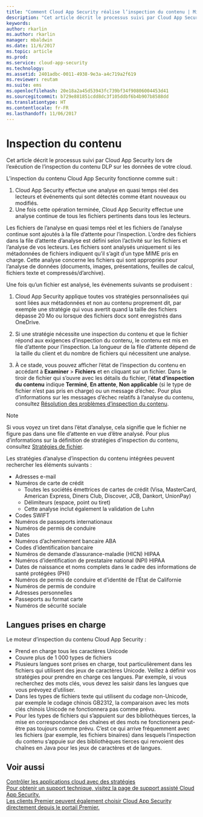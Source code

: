 ```yaml
---
title: "Comment Cloud App Security réalise l’inspection du contenu | Microsoft Docs"
description: "Cet article décrit le processus suivi par Cloud App Security lors de l’exécution de l’inspection du contenu DLP sur les données de votre cloud."
keywords: 
author: rkarlin
ms.author: rkarlin
manager: mbaldwin
ms.date: 11/6/2017
ms.topic: article
ms.prod: 
ms.service: cloud-app-security
ms.technology: 
ms.assetid: 2401adbc-0011-4938-9e3a-a4c719a2f619
ms.reviewer: reutam
ms.suite: ems
ms.openlocfilehash: 20e18a2a45d53943fc739bf34f90806004453d41
ms.sourcegitcommit: b729e881851cdd8dc3f105ddbf6b4b907b8588dd
ms.translationtype: HT
ms.contentlocale: fr-FR
ms.lasthandoff: 11/06/2017
---
```

# <a name="content-inspection"></a>Inspection du contenu
Cet article décrit le processus suivi par Cloud App Security lors de l’exécution de l’inspection du contenu DLP sur les données de votre cloud. 


L’inspection du contenu Cloud App Security fonctionne comme suit :
1. Cloud App Security effectue une analyse en quasi temps réel des lecteurs et événements qui sont détectés comme étant nouveaux ou modifiés.
2. Une fois cette opération terminée, Cloud App Security effectue une analyse continue de tous les fichiers pertinents dans tous les lecteurs.  

Les fichiers de l’analyse en quasi temps réel et les fichiers de l’analyse continue sont ajoutés à la file d’attente pour l’inspection. L’ordre des fichiers dans la file d’attente d’analyse est défini selon l’activité sur les fichiers et l’analyse de vos lecteurs. Les fichiers sont analysés uniquement si les métadonnées de fichiers indiquent qu’il s’agit d’un type MIME pris en charge. Cette analyse concerne les fichiers qui sont appropriés pour l’analyse de données (documents, images, présentations, feuilles de calcul, fichiers texte et compressés/d’archive).  

Une fois qu’un fichier est analysé, les événements suivants se produisent :

1. Cloud App Security applique toutes vos stratégies personnalisées qui sont liées aux métadonnées et non au contenu proprement dit, par exemple une stratégie qui vous avertit quand la taille des fichiers dépasse 20 Mo ou lorsque des fichiers docx sont enregistrés dans OneDrive. 

2. Si une stratégie nécessite une inspection du contenu et que le fichier répond aux exigences d’inspection du contenu, le contenu est mis en file d’attente pour l’inspection. La longueur de la file d’attente dépend de la taille du client et du nombre de fichiers qui nécessitent une analyse. 

3. À ce stade, vous pouvez afficher l’état de l’inspection du contenu en accédant à **Examiner** > **Fichiers** et en cliquant sur un fichier. Dans le tiroir de fichier qui s’ouvre avec les détails du fichier, l’**état d’inspection du contenu** indique **Terminé**, **En attente**, **Non applicable** (si le type de fichier n’est pas pris en charge) ou un message d’échec. Pour plus d’informations sur les messages d’échec relatifs à l’analyse du contenu, consultez [Résolution des problèmes d’inspection du contenu](troubleshooting-content-inspection.md).

> [!NOTE]
> Si vous voyez un tiret dans l’état d’analyse, cela signifie que le fichier ne figure pas dans une file d’attente en vue d’être analysé. Pour plus d’informations sur la définition de stratégies d’inspection du contenu, consultez [Stratégies de fichier](data-protection-policies.md).

Les stratégies d’analyse d’inspection du contenu intégrées peuvent rechercher les éléments suivants :

- Adresses e-mail 
- Numéros de carte de crédit 
  - Toutes les sociétés émettrices de cartes de crédit (Visa, MasterCard, American Express, Diners Club, Discover, JCB, Dankort, UnionPay) 
  - Délimiteurs (espace, point ou tiret)
  - Cette analyse inclut également la validation de Luhn
- Codes SWIFT
- Numéros de passeports internationaux
- Numéros de permis de conduire
- Dates
- Numéros d’acheminement bancaire ABA
- Codes d’identification bancaire
- Numéros de demande d’assurance-maladie (HICN) HIPAA
- Numéros d’identification de prestataire national (NPI) HIPAA
- Dates de naissance et noms complets dans le cadre des informations de santé protégées (PHI)
- Numéros de permis de conduire et d’identité de l’État de Californie
- Numéros de permis de conduire
- Adresses personnelles
- Passeports au format carte
- Numéros de sécurité sociale

## <a name="supported-languages"></a>Langues prises en charge

Le moteur d’inspection du contenu Cloud App Security :
-   Prend en charge tous les caractères Unicode
-   Couvre plus de 1 000 types de fichiers
-   Plusieurs langues sont prises en charge, tout particulièrement dans les fichiers qui utilisent des jeux de caractères Unicode. Veillez à définir vos stratégies pour prendre en charge ces langues. Par exemple, si vous recherchez des mots clés, vous devez les saisir dans les langues que vous prévoyez d’utiliser.
-   Dans les types de fichiers texte qui utilisent du codage non-Unicode, par exemple le codage chinois GB2312, la comparaison avec les mots clés chinois Unicode ne fonctionnera pas comme prévu.
-   Pour les types de fichiers qui s’appuient sur des bibliothèques tierces, la mise en correspondance des chaînes et des mots ne fonctionnera peut-être pas toujours comme prévu. C’est ce qui arrive fréquemment avec les fichiers (par exemple, les fichiers binaires) dans lesquels l’inspection du contenu s’appuie sur des bibliothèques tierces qui renvoient des chaînes en Java pour les jeux de caractères et de langues.



## <a name="see-also"></a>Voir aussi  
[Contrôler les applications cloud avec des stratégies](control-cloud-apps-with-policies.md)   
[Pour obtenir un support technique, visitez la page de support assisté Cloud App Security.](http://support.microsoft.com/oas/default.aspx?prid=16031)   
[Les clients Premier peuvent également choisir Cloud App Security directement depuis le portail Premier.](https://premier.microsoft.com/)  
  